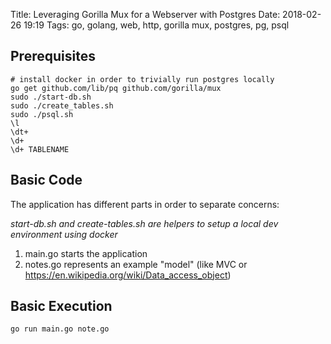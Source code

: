 Title: Leveraging Gorilla Mux for a Webserver with Postgres
Date: 2018-02-26 19:19
Tags: go, golang, web, http, gorilla mux, postgres, pg, psql

## Prerequisites

    # install docker in order to trivially run postgres locally
    go get github.com/lib/pq github.com/gorilla/mux
    sudo ./start-db.sh
    sudo ./create_tables.sh
    sudo ./psql.sh
    \l
    \dt+
    \d+
    \d+ TABLENAME 


## Basic Code

The application has different parts in order to separate concerns:

*start-db.sh and create-tables.sh are helpers to setup a local dev environment using docker*

1. main.go starts the application
2. notes.go represents an example "model" (like MVC or <https://en.wikipedia.org/wiki/Data_access_object>)

## Basic Execution

`go run main.go note.go`
